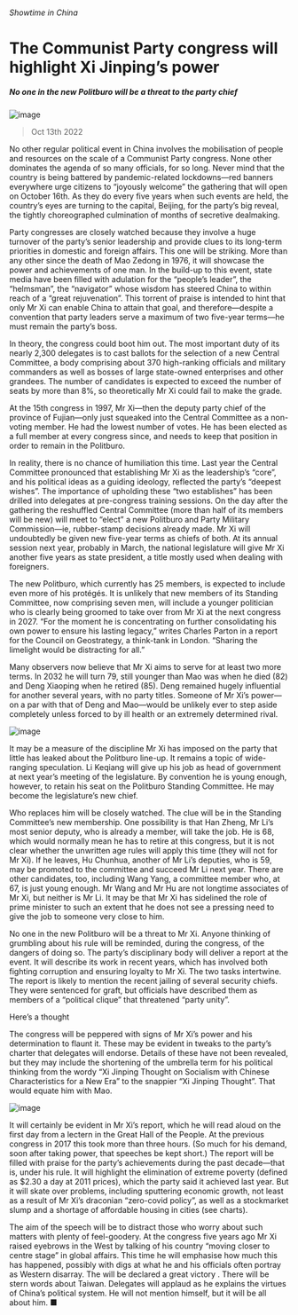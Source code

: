 ###### Showtime in China
# The Communist Party congress will highlight Xi Jinping’s power 
##### No one in the new Politburo will be a threat to the party chief 
![image](images/20221015_CNP002.jpg) 
> Oct 13th 2022 
No other regular political event in China involves the mobilisation of people and resources on the scale of a Communist Party congress. None other dominates the agenda of so many officials, for so long. Never mind that the country is being battered by pandemic-related lockdowns—red banners everywhere urge citizens to “joyously welcome” the gathering that will open on October 16th. As they do every five years when such events are held, the country’s eyes are turning to the capital, Beijing, for the party’s big reveal, the tightly choreographed culmination of months of secretive dealmaking. 
Party congresses are closely watched because they involve a huge turnover of the party’s senior leadership and provide clues to its long-term priorities in domestic and foreign affairs. This one will be striking. More than any other since the death of Mao Zedong in 1976, it will showcase the power and achievements of one man. In the build-up to this event, state media have been filled with adulation for the “people’s leader”, the “helmsman”, the “navigator” whose wisdom has steered China to within reach of a “great rejuvenation”. This torrent of praise is intended to hint that only Mr Xi can enable China to attain that goal, and therefore—despite a convention that party leaders serve a maximum of two five-year terms—he must remain the party’s boss. 
In theory, the congress could boot him out. The most important duty of its nearly 2,300 delegates is to cast ballots for the selection of a new Central Committee, a body comprising about 370 high-ranking officials and military commanders as well as bosses of large state-owned enterprises and other grandees. The number of candidates is expected to exceed the number of seats by more than 8%, so theoretically Mr Xi could fail to make the grade. 
At the 15th congress in 1997, Mr Xi—then the deputy party chief of the province of Fujian—only just squeaked into the Central Committee as a non-voting member. He had the lowest number of votes. He has been elected as a full member at every congress since, and needs to keep that position in order to remain in the Politburo. 
In reality, there is no chance of humiliation this time. Last year the Central Committee pronounced that establishing Mr Xi as the leadership’s “core”, and his political ideas as a guiding ideology, reflected the party’s “deepest wishes”. The importance of upholding these “two establishes” has been drilled into delegates at pre-congress training sessions. On the day after the gathering the reshuffled Central Committee (more than half of its members will be new) will meet to “elect” a new Politburo and Party Military Commission—ie, rubber-stamp decisions already made. Mr Xi will undoubtedly be given new five-year terms as chiefs of both. At its annual session next year, probably in March, the national legislature will give Mr Xi another five years as state president, a title mostly used when dealing with foreigners. 
The new Politburo, which currently has 25 members, is expected to include even more of his protégés. It is unlikely that new members of its Standing Committee, now comprising seven men, will include a younger politician who is clearly being groomed to take over from Mr Xi at the next congress in 2027. “For the moment he is concentrating on further consolidating his own power to ensure his lasting legacy,” writes Charles Parton in a report for the Council on Geostrategy, a think-tank in London. “Sharing the limelight would be distracting for all.”
Many observers now believe that Mr Xi aims to serve for at least two more terms. In 2032 he will turn 79, still younger than Mao was when he died (82) and Deng Xiaoping when he retired (85). Deng remained hugely influential for another several years, with no party titles. Someone of Mr Xi’s power—on a par with that of Deng and Mao—would be unlikely ever to step aside completely unless forced to by ill health or an extremely determined rival.
![image](images/20221015_CNC345.png) 

It may be a measure of the discipline Mr Xi has imposed on the party that little has leaked about the Politburo line-up. It remains a topic of wide-ranging speculation. Li Keqiang will give up his job as head of government at next year’s meeting of the legislature. By convention he is young enough, however, to retain his seat on the Politburo Standing Committee. He may become the legislature’s new chief. 
Who replaces him will be closely watched. The clue will be in the Standing Committee’s new membership. One possibility is that Han Zheng, Mr Li’s most senior deputy, who is already a member, will take the job. He is 68, which would normally mean he has to retire at this congress, but it is not clear whether the unwritten age rules will apply this time (they will not for Mr Xi). If he leaves, Hu Chunhua, another of Mr Li’s deputies, who is 59, may be promoted to the committee and succeed Mr Li next year. There are other candidates, too, including Wang Yang, a committee member who, at 67, is just young enough. Mr Wang and Mr Hu are not longtime associates of Mr Xi, but neither is Mr Li. It may be that Mr Xi has sidelined the role of prime minister to such an extent that he does not see a pressing need to give the job to someone very close to him. 
No one in the new Politburo will be a threat to Mr Xi. Anyone thinking of grumbling about his rule will be reminded, during the congress, of the dangers of doing so. The party’s disciplinary body will deliver a report at the event. It will describe its work in recent years, which has involved both fighting corruption and ensuring loyalty to Mr Xi. The two tasks intertwine. The report is likely to mention the recent jailing of several security chiefs. They were sentenced for graft, but officials have described them as members of a “political clique” that threatened “party unity”. 
Here’s a thought
The congress will be peppered with signs of Mr Xi’s power and his determination to flaunt it. These may be evident in tweaks to the party’s charter that delegates will endorse. Details of these have not been revealed, but they may include the shortening of the umbrella term for his political thinking from the wordy “Xi Jinping Thought on Socialism with Chinese Characteristics for a New Era” to the snappier “Xi Jinping Thought”. That would equate him with Mao. 
![image](images/20221015_CNC945.png) 

It will certainly be evident in Mr Xi’s report, which he will read aloud on the first day from a lectern in the Great Hall of the People. At the previous congress in 2017 this took more than three hours. (So much for his demand, soon after taking power, that speeches be kept short.) The report will be filled with praise for the party’s achievements during the past decade—that is, under his rule. It will highlight the elimination of extreme poverty (defined as $2.30 a day at 2011 prices), which the party said it achieved last year. But it will skate over problems, including sputtering economic growth, not least as a result of Mr Xi’s draconian “zero-covid policy”, as well as a stockmarket slump and a shortage of affordable housing in cities (see charts). 
The aim of the speech will be to distract those who worry about such matters with plenty of feel-goodery. At the congress five years ago Mr Xi raised eyebrows in the West by talking of his country “moving closer to centre stage” in global affairs. This time he will emphasise how much this has happened, possibly with digs at what he and his officials often portray as Western disarray. The  will be declared a great victory . There will be stern words about Taiwan. Delegates will applaud as he explains the virtues of China’s political system. He will not mention himself, but it will be all about him. ■

